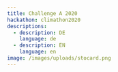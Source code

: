 ```yaml
---
title: Challenge A 2020
hackathon: climathon2020
descriptions:
  - description: DE
    language: de
  - description: EN
    language: en
image: /images/uploads/stocard.png
---
```


